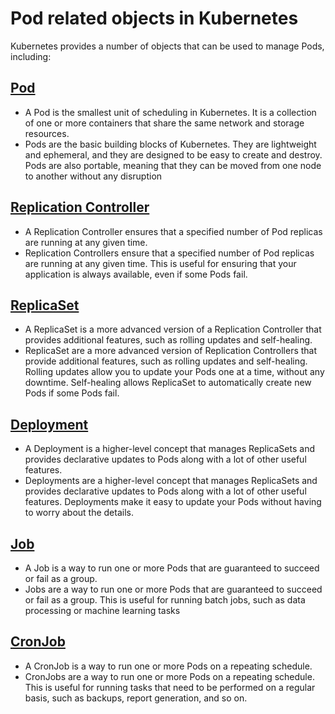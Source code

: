 # Pod related objects in Kubernetes

Kubernetes provides a number of objects that can be used to manage Pods, including:

## [Pod](pod.md)

- A Pod is the smallest unit of scheduling in Kubernetes. It is a collection of one or more containers that share the same network and storage resources.
- Pods are the basic building blocks of Kubernetes. They are lightweight and ephemeral, and they are designed to be easy to create and destroy. Pods are also portable, meaning that they can be moved from one node to another without any disruption

## [Replication Controller](replication_control.md)

- A Replication Controller ensures that a specified number of Pod replicas are running at any given time.
- Replication Controllers ensure that a specified number of Pod replicas are running at any given time. This is useful for ensuring that your application is always available, even if some Pods fail.

## [ReplicaSet](replica_set.md)

- A ReplicaSet is a more advanced version of a Replication Controller that provides additional features, such as rolling updates and self-healing.
- ReplicaSet are a more advanced version of Replication Controllers that provide additional features, such as rolling updates and self-healing. Rolling updates allow you to update your Pods one at a time, without any downtime. Self-healing allows ReplicaSet to automatically create new Pods if some Pods fail.

## [Deployment](deployments.md)

- A Deployment is a higher-level concept that manages ReplicaSets and provides declarative updates to Pods along with a lot of other useful features.
- Deployments are a higher-level concept that manages ReplicaSets and provides declarative updates to Pods along with a lot of other useful features. Deployments make it easy to update your Pods without having to worry about the details.

## [Job](job.md)

- A Job is a way to run one or more Pods that are guaranteed to succeed or fail as a group.
- Jobs are a way to run one or more Pods that are guaranteed to succeed or fail as a group. This is useful for running batch jobs, such as data processing or machine learning tasks

## [CronJob](cronjob.md)

- A CronJob is a way to run one or more Pods on a repeating schedule.
- CronJobs are a way to run one or more Pods on a repeating schedule. This is useful for running tasks that need to be performed on a regular basis, such as backups, report generation, and so on.
